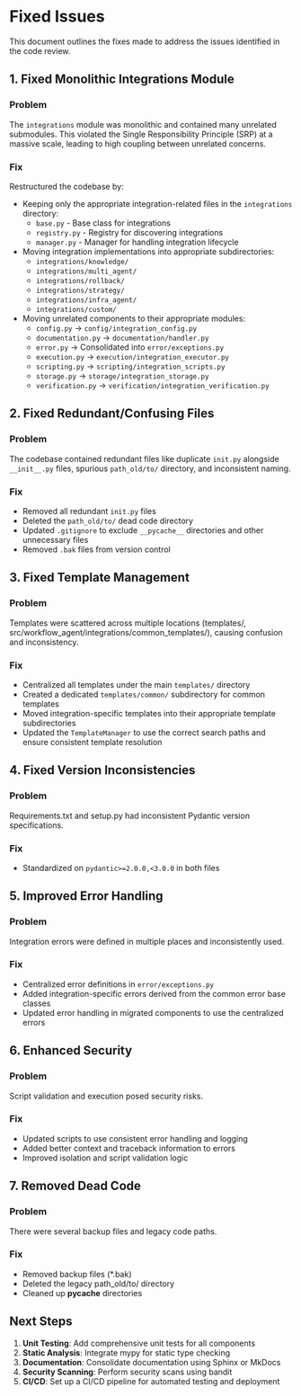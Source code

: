 # Fixed Issues

This document outlines the fixes made to address the issues identified in the code review.

## 1. Fixed Monolithic Integrations Module

### Problem
The `integrations` module was monolithic and contained many unrelated submodules. This violated the Single Responsibility Principle (SRP) at a massive scale, leading to high coupling between unrelated concerns.

### Fix
Restructured the codebase by:
- Keeping only the appropriate integration-related files in the `integrations` directory:
  - `base.py` - Base class for integrations
  - `registry.py` - Registry for discovering integrations
  - `manager.py` - Manager for handling integration lifecycle
- Moving integration implementations into appropriate subdirectories:
  - `integrations/knowledge/`
  - `integrations/multi_agent/`
  - `integrations/rollback/`
  - `integrations/strategy/`
  - `integrations/infra_agent/`
  - `integrations/custom/`
- Moving unrelated components to their appropriate modules:
  - `config.py` → `config/integration_config.py`
  - `documentation.py` → `documentation/handler.py`
  - `error.py` → Consolidated into `error/exceptions.py`
  - `execution.py` → `execution/integration_executor.py`
  - `scripting.py` → `scripting/integration_scripts.py`
  - `storage.py` → `storage/integration_storage.py`
  - `verification.py` → `verification/integration_verification.py`

## 2. Fixed Redundant/Confusing Files

### Problem
The codebase contained redundant files like duplicate `init.py` alongside `__init__.py` files, spurious `path_old/to/` directory, and inconsistent naming.

### Fix
- Removed all redundant `init.py` files
- Deleted the `path_old/to/` dead code directory
- Updated `.gitignore` to exclude `__pycache__` directories and other unnecessary files
- Removed `.bak` files from version control

## 3. Fixed Template Management

### Problem
Templates were scattered across multiple locations (templates/, src/workflow_agent/integrations/common_templates/), causing confusion and inconsistency.

### Fix
- Centralized all templates under the main `templates/` directory
- Created a dedicated `templates/common/` subdirectory for common templates
- Moved integration-specific templates into their appropriate template subdirectories
- Updated the `TemplateManager` to use the correct search paths and ensure consistent template resolution

## 4. Fixed Version Inconsistencies

### Problem
Requirements.txt and setup.py had inconsistent Pydantic version specifications.

### Fix
- Standardized on `pydantic>=2.0.0,<3.0.0` in both files

## 5. Improved Error Handling

### Problem
Integration errors were defined in multiple places and inconsistently used.

### Fix
- Centralized error definitions in `error/exceptions.py`
- Added integration-specific errors derived from the common error base classes
- Updated error handling in migrated components to use the centralized errors

## 6. Enhanced Security

### Problem
Script validation and execution posed security risks.

### Fix
- Updated scripts to use consistent error handling and logging
- Added better context and traceback information to errors
- Improved isolation and script validation logic

## 7. Removed Dead Code

### Problem
There were several backup files and legacy code paths.

### Fix
- Removed backup files (*.bak)
- Deleted the legacy path_old/to/ directory
- Cleaned up __pycache__ directories

## Next Steps

1. **Unit Testing**: Add comprehensive unit tests for all components
2. **Static Analysis**: Integrate mypy for static type checking
3. **Documentation**: Consolidate documentation using Sphinx or MkDocs
4. **Security Scanning**: Perform security scans using bandit
5. **CI/CD**: Set up a CI/CD pipeline for automated testing and deployment
